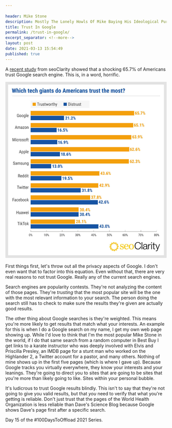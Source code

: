 ```yaml
---

header: Mike Stone
description: Mostly The Lonely Howls Of Mike Baying His Ideological Purity At The Moon
title: Trust In Google
permalink: /trust-in-google/
excerpt_separator: <!--more-->
layout: post
date: 2021-03-13 15:54:49
published: true
---
```


A [recent study](https://www.seoclarity.net/blog/americans-and-trusting-tech) from seoClarity showed that a shocking 65.7% of Americans trust Google search engine. This is, in a word, horrific.

<!--more-->

![](/assets/images/trust_tech_giants.jpeg)

First things first, let's throw out all the privacy aspects of Google. I don't even want that to factor into this equation. Even without that, there are very real reasons to not trust Google. Really any of the current search engines.

Search engines are popularity contests. They're not analyzing the content of those pages. They're _trusting_ that the most popular site will be the one with the most relevant information to your search. The person doing the search still has to check to make sure the results they're given are actually good results.

The other thing about Google searches is they're weighted. This means you're more likely to get results that match what your interests. An example for this is when I do a Google search on my name, I get my own web page showing up. While I'd love to think that I'm the most popular Mike Stone in the world, if I do that same search from a random computer in Best Buy I get links to a karate instructor who was deeply involved with Elvis and Priscilla Presley, an IMDB page for a stunt man who worked on the Highlander 2, a Twitter account for a pastor, and many others. Nothing of mine shows up in the first five pages (which is where I gave up). Because Google tracks you virtually everywhere, they know your interests and your leanings. They're going to direct you to sites that are going to be sites that you're more than likely going to like. Sites within your personal bubble.

It's ludicrous to trust Google results blindly. This isn't to say that they're not going to give you valid results, but that _you_ need to verify that what you're getting is reliable. Don't just trust that the pages of the World Health Organization is less reliable than Dave's Science Blog because Google shows Dave's page first after a specific search.

Day 15 of the #100DaysToOffload 2021 Series.
